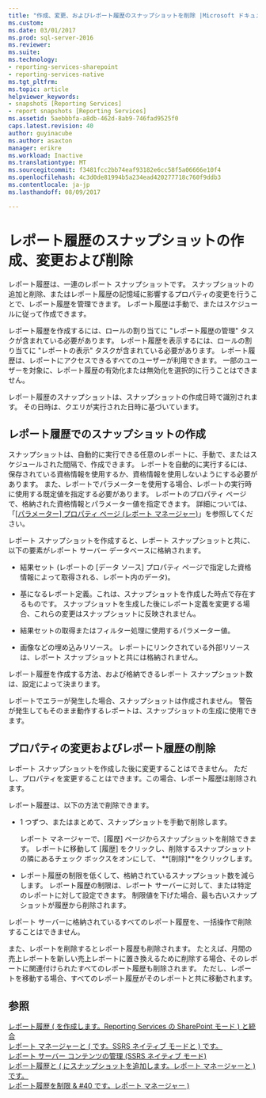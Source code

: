 ```yaml
---
title: "作成、変更、およびレポート履歴のスナップショットを削除 |Microsoft ドキュメント"
ms.custom: 
ms.date: 03/01/2017
ms.prod: sql-server-2016
ms.reviewer: 
ms.suite: 
ms.technology:
- reporting-services-sharepoint
- reporting-services-native
ms.tgt_pltfrm: 
ms.topic: article
helpviewer_keywords:
- snapshots [Reporting Services]
- report snapshots [Reporting Services]
ms.assetid: 5aebbbfa-a8db-462d-8ab9-746fad9525f0
caps.latest.revision: 40
author: guyinacube
ms.author: asaxton
manager: erikre
ms.workload: Inactive
ms.translationtype: MT
ms.sourcegitcommit: f3481fcc2bb74eaf93182e6cc58f5a06666e10f4
ms.openlocfilehash: 4c3d0de81994b5a234ead420277718c760f9ddb3
ms.contentlocale: ja-jp
ms.lasthandoff: 08/09/2017

---
```

# <a name="create-modify-and-delete-snapshots-in-report-history"></a>レポート履歴のスナップショットの作成、変更および削除
  レポート履歴は、一連のレポート スナップショットです。 スナップショットの追加と削除、またはレポート履歴の記憶域に影響するプロパティの変更を行うことで、レポート履歴を管理できます。 レポート履歴は手動で、またはスケジュールに従って作成できます。  
  
 レポート履歴を作成するには、ロールの割り当てに "レポート履歴の管理" タスクが含まれている必要があります。 レポート履歴を表示するには、ロールの割り当てに "レポートの表示" タスクが含まれている必要があります。 レポート履歴は、レポートにアクセスできるすべてのユーザーが利用できます。 一部のユーザーを対象に、レポート履歴の有効化または無効化を選択的に行うことはできません。  
  
 レポート履歴のスナップショットは、スナップショットの作成日時で識別されます。 その日時は、クエリが実行された日時に基づいています。  
  
## <a name="creating-snapshots-in-report-history"></a>レポート履歴でのスナップショットの作成  
 スナップショットは、自動的に実行できる任意のレポートに、手動で、またはスケジュールされた間隔で、作成できます。 レポートを自動的に実行するには、保存されている資格情報を使用するか、資格情報を使用しないようにする必要があります。 また、レポートでパラメーターを使用する場合、レポートの実行時に使用する既定値を指定する必要があります。 レポートのプロパティ ページで、格納された資格情報とパラメーター値を指定できます。 詳細については、「[[パラメーター] プロパティ ページ (レポート マネージャー)](http://msdn.microsoft.com/library/ebb53598-2378-46ae-8935-d5192f8ea49a)」を参照してください。  
  
 レポート スナップショットを作成すると、レポート スナップショットと共に、以下の要素がレポート サーバー データベースに格納されます。  
  
-   結果セット (レポートの [データ ソース] プロパティ ページで指定した資格情報によって取得される、レポート内のデータ)。  
  
-   基になるレポート定義。これは、スナップショットを作成した時点で存在するものです。 スナップショットを生成した後にレポート定義を変更する場合、これらの変更はスナップショットに反映されません。  
  
-   結果セットの取得またはフィルター処理に使用するパラメーター値。  
  
-   画像などの埋め込みリソース。 レポートにリンクされている外部リソースは、レポート スナップショットと共には格納されません。  
  
 レポート履歴を作成する方法、および格納できるレポート スナップショット数は、設定によって決まります。  
  
 レポートでエラーが発生した場合、スナップショットは作成されません。 警告が発生してもそのまま動作するレポートは、スナップショットの生成に使用できます。  
  
## <a name="modifying-properties-and-deleting-report-history"></a>プロパティの変更およびレポート履歴の削除  
 レポート スナップショットを作成した後に変更することはできません。 ただし、プロパティを変更することはできます。この場合、レポート履歴は削除されます。  
  
 レポート履歴は、以下の方法で削除できます。  
  
-   1 つずつ、またはまとめて、スナップショットを手動で削除します。  
  
     レポート マネージャーで、[履歴] ページからスナップショットを削除できます。 レポートに移動して [履歴] をクリックし、削除するスナップショットの隣にあるチェック ボックスをオンにして、 **[削除]**をクリックします。  
  
-   レポート履歴の制限を低くして、格納されているスナップショット数を減らします。 レポート履歴の制限は、レポート サーバーに対して、または特定のレポートに対して設定できます。 制限値を下げた場合、最も古いスナップショットが履歴から削除されます。  
  
 レポート サーバーに格納されているすべてのレポート履歴を、一括操作で削除することはできません。  
  
 また、レポートを削除するとレポート履歴も削除されます。 たとえば、月間の売上レポートを新しい売上レポートに置き換えるために削除する場合、そのレポートに関連付けられたすべてのレポート履歴も削除されます。 ただし、レポートを移動する場合、すべてのレポート履歴がそのレポートと共に移動されます。  
  
## <a name="see-also"></a>参照  
 [レポート履歴 &#40; を作成します。Reporting Services の SharePoint モード &#41; と統合](../../reporting-services/report-server/create-report-history-reporting-services-in-sharepoint-integrated-mode.md)   
 [レポート マネージャーと &#40; です。SSRS ネイティブ モードと &#41; です。](http://msdn.microsoft.com/library/80949f9d-58f5-48e3-9342-9e9bf4e57896)   
 [レポート サーバー コンテンツの管理 &#40;SSRS ネイティブ モード&#41;](../../reporting-services/report-server/report-server-content-management-ssrs-native-mode.md)   
 [レポート履歴と &#40; にスナップショットを追加します。レポート マネージャーと &#41; です。](../../reporting-services/report-server/add-a-snapshot-to-report-history-report-manager.md)   
 [レポート履歴を制限 & #40 です。レポート マネージャー &#41;](../../reporting-services/reports/limit-report-history-report-manager.md)  
  
  

